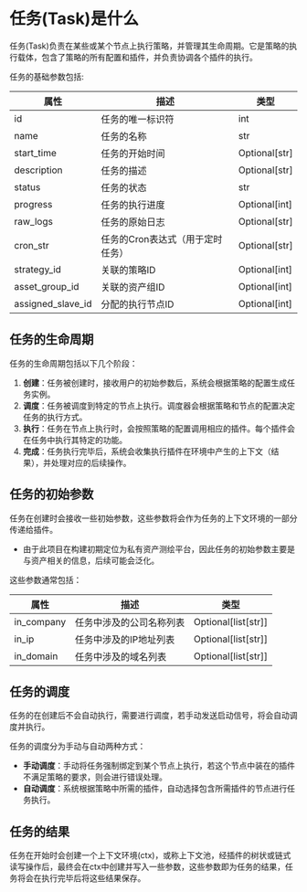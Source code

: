 # 任务(Task)是什么

任务(Task)负责在某些或某个节点上执行策略，并管理其生命周期。它是策略的执行载体，包含了策略的所有配置和插件，并负责协调各个插件的执行。

任务的基础参数包括:

| 属性 | 描述 | 类型 |
|---|---|---|
| id | 任务的唯一标识符 | int |
| name | 任务的名称 | str |
| start_time | 任务的开始时间 | Optional[str] |
| description | 任务的描述 | Optional[str] |
| status | 任务的状态 | str |
| progress | 任务的执行进度 | Optional[int] |
| raw_logs | 任务的原始日志 | Optional[str] |
| cron_str | 任务的Cron表达式（用于定时任务） | Optional[str] |
| strategy_id | 关联的策略ID | Optional[int] |
| asset_group_id | 关联的资产组ID | Optional[int] |
| assigned_slave_id | 分配的执行节点ID | Optional[int] |


## 任务的生命周期

任务的生命周期包括以下几个阶段：
1. **创建**：任务被创建时，接收用户的初始参数后，系统会根据策略的配置生成任务实例。
2. **调度**：任务被调度到特定的节点上执行。调度器会根据策略和节点的配置决定任务的执行方式。
3. **执行**：任务在节点上执行时，会按照策略的配置调用相应的插件。每个插件会在任务中执行其特定的功能。
4. **完成**：任务执行完毕后，系统会收集执行插件在环境中产生的上下文（结果），并处理对应的后续操作。

## 任务的初始参数

任务在创建时会接收一些初始参数，这些参数将会作为任务的上下文环境的一部分传递给插件。

* 由于此项目在构建初期定位为私有资产测绘平台，因此任务的初始参数主要是与资产相关的信息，后续可能会泛化。

这些参数通常包括：

| 属性 | 描述 | 类型 |
|---|---|---|
| in_company | 任务中涉及的公司名称列表 | Optional[list[str]] |
| in_ip | 任务中涉及的IP地址列表 | Optional[list[str]] |
| in_domain | 任务中涉及的域名列表 | Optional[list[str]] |

## 任务的调度

任务的在创建后不会自动执行，需要进行调度，若手动发送启动信号，将会自动调度并执行。

任务的调度分为手动与自动两种方式：

- **手动调度**：手动将任务强制绑定到某个节点上执行，若这个节点中装在的插件不满足策略的要求，则会进行错误处理。
- **自动调度**：系统根据策略中所需的插件，自动选择包含所需插件的节点进行任务执行。

## 任务的结果

任务在开始时会创建一个上下文环境(ctx)，或称上下文池，经插件的树状或链式读写操作后，最终会在ctx中创建并写入一些参数，这些参数即为任务的结果，任务将会在执行完毕后将这些结果保存。